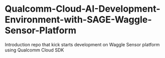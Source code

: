 # Qualcomm-Cloud-AI-Development-Environment-with-SAGE-Waggle-Sensor-Platform
Introduction repo that kick starts development on Waggle Sensor platform using Qualcomm Cloud SDK
